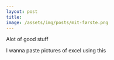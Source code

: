 ```yaml
---
layout: post
title: 
image: /assets/img/posts/mit-første.png
---
```


Alot of good stuff

I wanna paste pictures of excel using this
